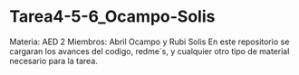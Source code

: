 # Tarea4-5-6_Ocampo-Solis
Materia: AED 2
Miembros: Abril Ocampo y Rubi Solis
En este repositorio se cargaran los avances del codigo, redme´s, y cualquier otro tipo de material necesario para la tarea.
